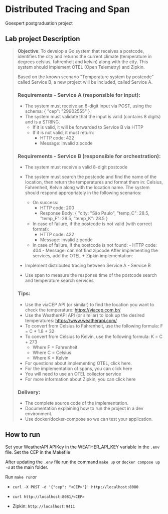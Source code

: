 # Distributed Tracing and Span

Goexpert postgraduation project

## Lab project Description

> **Objective**: To develop a Go system that receives a postcode, identifies the city and returns the current climate (temperature in degrees celsius, fahrenheit and kelvin) along with the city. This system should implement OTEL (Open Telemetry) and Zipkin.
>
> Based on the known scenario "Temperature system by postcode" called Service B, a new project will be included, called Service A.
>
> ### Requirements - Service A (responsible for input):
>
> - The system must receive an 8-digit input via POST, using the schema: { "cep": "29902555" }
> - The system must validate that the input is valid (contains 8 digits) and is a STRING.
>   - If it is valid, it will be forwarded to Service B via HTTP
>   - If it is not valid, it must return:
>     - HTTP code: 422
>     - Message: invalid zipcode
>
> ### Requirements - Service B (responsible for orchestration):
>
> - The system must receive a valid 8-digit postcode
> - The system must search the postcode and find the name of the location, then return the temperatures and format them in: Celsius, Fahrenheit, Kelvin along with the location name.
>   The system should respond appropriately in the following scenarios:
>
>   - On success:
>     - HTTP code: 200
>     - Response Body: { "city: "São Paulo", "temp_C": 28.5, "temp_F": 28.5, "temp_K": 28.5 }
>   - In case of failure, if the postcode is not valid (with correct format):
>     - HTTP code: 422
>     - Message: invalid zipcode
>   - In case of failure, if the postcode is not found: - HTTP code: 404 - Message: can not find zipcode
>     After implementing the services, add the OTEL + Zipkin implementation:
>
> - Implement distributed tracing between Service A - Service B
> - Use span to measure the response time of the postcode search and temperature search services
>
> ### Tips:
>
> - Use the viaCEP API (or similar) to find the location you want to check the temperature: https://viacep.com.br/
> - Use the WeatherAPI API (or similar) to look up the desired temperatures: https://www.weatherapi.com/
> - To convert from Celsius to Fahrenheit, use the following formula: F = C \* 1.8 + 32
> - To convert from Celsius to Kelvin, use the following formula: K = C + 273
>   - Where F = Fahrenheit
>   - Where C = Celsius
>   - Where K = Kelvin
> - For questions about implementing OTEL, click here.
> - For the implementation of spans, you can click here
> - You will need to use an OTEL collector service
> - For more information about Zipkin, you can click here
>
> ### Delivery:
>
> - The complete source code of the implementation.
> - Documentation explaining how to run the project in a dev environment.
> - Use docker/docker-compose so we can test your application.

## How to run

Set your WeatherAPI APIKey in the WEATHER_API_KEY variable in the `.env` file.
Set the CEP in the Makefile

After updating the `.env` file run the command `make up` or `docker compose up -d` at the main folder.

Run `make run`or

- `curl -X POST -d '{"cep": "<CEP>"}' http://localhost:8080`
- `curl http://localhost:8081/<CEP>`

- Zipkin: `http://localhost:9411`
